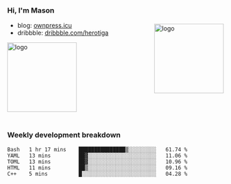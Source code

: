 ### Hi, I'm Mason

<!--
**herotiga/herotiga** is a ✨ _special_ ✨ repository because its `README.md` (this file) appears on your GitHub profile.

Here are some ideas to get you started:

- 🔭 I’m currently working on ...
- 🌱 I’m currently learning ...
- 👯 I’m looking to collaborate on ...
- 🤔 I’m looking for help with ...
- 💬 Ask me about ...
- 📫 How to reach me: ...
- 😄 Pronouns: ...
- ⚡ Fun fact: ...

-->

<img src="https://github-readme-stats.vercel.app/api?username=herotiga&show_icons=true" alt="logo" height="160" align="right" style="margin: 5px; margin-bottom: 20px;" />

- blog: [ownpress.icu](https://ownpress.icu/)
- dribbble: [dribbble.com/herotiga](https://dribbble.com/herotiga)

<img src="https://github-profile-trophy.vercel.app/?username=herotiga&theme=flat&column=7" alt="logo" height="160" align="center" style="margin: auto; margin-bottom: 20px;" />

### Weekly development breakdown

<!--START_SECTION:waka-->
```text
Bash   1 hr 17 mins    ███████████████▒░░░░░░░░░   61.74 % 
YAML   13 mins         ██▓░░░░░░░░░░░░░░░░░░░░░░   11.06 % 
TOML   13 mins         ██▓░░░░░░░░░░░░░░░░░░░░░░   10.96 % 
HTML   11 mins         ██▒░░░░░░░░░░░░░░░░░░░░░░   09.16 % 
C++    5 mins          █░░░░░░░░░░░░░░░░░░░░░░░░   04.28 % 
```
<!--END_SECTION:waka-->
